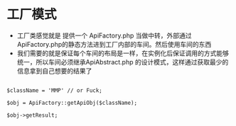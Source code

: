 # 工厂模式

- 工厂类感觉就是 提供一个 ApiFactory.php 当做中转，外部通过 ApiFactory.php的静态方法进到工厂内部的车间。然后使用车间的东西
- 我们需要的就是保证每个车间的布局是一样，在实例化后保证调用的方式能够统一，所以车间必须继承ApiAbstract.php 的设计模式，这样通过获取最少的信息拿到自己想要的结果了

```

$className = 'MMP' // or Fuck;

$obj = ApiFactory::getApiObj($className);

$obj->getResult;
```